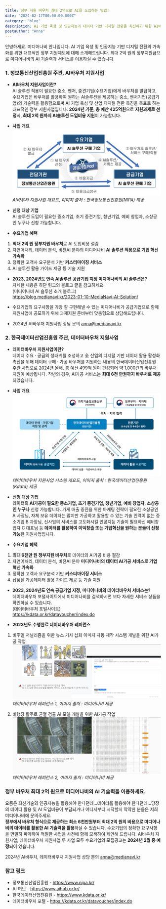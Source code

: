 ```yaml
---
title: 정부 지원 바우처 최대 2억으로 AI를 도입하는 방법!
date: "2024-02-17T00:00:00.000Z"
category: "blog"
description: AI 기업 육성 및 인공지능과 데이터 기반 디지털 전환을 촉진하기 위한 AI바우처와 데이터바우처 지원제도에 대해 설명합니다.
postauthor: "Anna"
---     
```


안녕하세요. 미디어나비 안나입니다. AI 기업 육성 및 인공지능 기반 디지털 전환의 가속화를 위한 대표적인 정부 지원제도에 대해 소개해드립니다. 최대 2억 원의 정부지원금으로 미디어나비의 AI 기술력과 서비스를 이용하실 수 있습니다.  

### **1. 정보통신산업진흥원 주관, AI바우처 지원사업**    

* **AI바우처 지원사업이란?**  
AI 솔루션 적용이 필요한 중소, 벤처, 중견기업(수요기업)에게 바우처를 발급하고, 수요기업은 바우처를 활용하여 원하는 AI솔루션을 제공하는 중소, 벤처기업(공급기업)의 기술력을 활용함으로써 AI 기업 육성 및 산업 디지털 전환 촉진을 목표로 하는 대표적인 정부 지원사업입니다. **2024년 기준, 총 예산 425억원**으로 **지원과제로 선정시, 최대 2억 원까지 AI솔루션 도입비용 지원**이 가능합니다.  


* **사업 개요**  
![AI바우처 지원사업 개요도, 이미지 출처 : 한국정보통신진흥원(NIPA) 제공](./image01.jpg)  
 *AI바우처 지원사업 개요도, 이미지 출처 : 한국정보통신진흥원(NIPA) 제공*  


* **신청 대상 기업**  
 AI 솔루션 도입이 필요한 중소기업, 초기 중견기업, 청년기업, 예비 창업자, 소상공인 누구나 신청 가능합니다.  

* **수요기업 혜택**  
1) **최대 2억 원 정부지원 바우처**로 AI 도입비용 절감 
2) 자연어처리, 데이터 분석, 비전AI 분야의 미디어나비 **AI 솔루션 적용으로 기업 혁신 가속화**
3) 정확한 고객사 요구분석 기반 **커스터마이징 서비스** 
4) AI 솔루션 활용 가이드 제공 등 기술 지원  

* **2023, 2024년도 연속 AI솔루션 공급기업 지정 미디어나비의 AI 솔루션은?**  
자세한  내용은 하단 링크의 블로그 글을 참고하세요.  
(미디어나비 AI 솔루션 소개 블로그)  
https://blog.medianavi.kr/2023-01-10-MediaNavi-AI-Solution/  

* 수요기업의 요구사항을 가장 잘 구현해낼 수 있는 미디어나비가 공급기업으로 함께 지원사업에 공모하기 위해 과제지원 준비부터 맞춤형으로 상담해드립니다.  

* 2024년 AI바우처 지원사업 상담 문의 anna@medianavi.kr   

### **2. 한국데이터산업진흥원 주관, 데이터바우처 지원사업**  

* **데이터바우처 지원사업이란?**  
데이터 수요 · 공급의 생태계를 조성하고 全 산업의 디지털 기반 데이터 활용 활성화 촉진을 위해 데이터 구매 · 가공 바우처를 지원하는 내용의 한국데이터산업진흥원 주관 사업으로 2024년 올해, 총 예산 499억 원이 편성되어 약 1,000건의 바우처 지원이 예상됩니다. 작년의 경우, AI가공 서비스는 **최대 6천 만원까지 바우처로 제공**되었습니다.  

* **사업 개요**  
    ![데이터바우처 지원사업 시스템 개요도, 이미지 출처 : 한국데이터산업진흥원(Kdata) 제공](./image02.jpg)  
    *데이터바우처 지원사업 시스템 개요도, 이미지 출처 : 한국데이터산업진흥원(Kdata) 제공*  

* **신청 대상 기업**  
 **데이터의 AI가공이 필요한 중소기업, 초기 중견기업, 청년기업, 예비 창업자, 소상공인 누구나** 신청 가능합니다. 가게 매출 증진을 위한 마케팅 전략이 필요한 소상공인 A 사장님, 자체 보유 데이터는 많지만 가공하고 활용할 수 있는 기술 인력이 없는 중소기업 B 과장님, 신사업의 서비스를 고도화시킬 인공지능 기술이 필요하신 예비창업자 C 대표님 등 **데이터를 활용하여 이익창출 또는 기업혁신을 원하는 분들이 신청 가능**한 지원사업입니다.  

 * **수요기업 혜택**
1) **최대 6천만 원 정부지원 바우처**로 데이터의 AI가공 비용 절감 
2) 자연어처리, 데이터 분석, 비전AI 분야 **미디어나비의 데이터 AI가공 서비스로 기업 혁신 가속화**
3) 정확한 고객사 요구분석 기반 **커스터마이징 서비스** 
4) 납품된 가공데이터 활용 가이드 제공 등 기술 지원  

* **2023, 2024년도 연속 공급기업 지정, 미디어나비의 데이터바우처 서비스는?**  
데이터바우처 포털사이트에서 미디어나비를 검색하시면 보다 자세한 서비스 상품을 확인하실 수 있습니다.  
(데이터바우처 포털사이트)  
https://kdata.or.kr/datavoucher/index.do  

* **2023년도 수행완료 데이터바우처 레퍼런스**  
1. 비주얼 저널리즘을 위한 뉴스 기사 삽화 이미지 자동 제작 시스템 개발을 위한 AI가공 작업
 ![데이터바우처 레퍼런스 1, 이미지 출처 : 미디어나비 제공](./image03.jpg)  
    *데이터바우처 레퍼런스 1, 이미지 출처 : 미디어나비 제공*  

2. 비행장 활주로 균열 검출 AI 모델 개발을 위한 AI가공 작업  
![데이터바우처 레퍼런스 2, 이미지 출처 : 미디어나비 제공](./image04.jpg)  
    *데이터바우처 레퍼런스 2, 이미지 출처 : 미디어나비 제공*  


### **정부 바우처 최대 2억 원으로 미디어나비의 AI 기술력을 이용하세요.**
요즘은 최신기술의 인공지능을 활용해야 한다던데…데이터를 활용해야 한다던데…당장의 데이터 활용 및 AI 도입비용이 부담되거나 어디서부터 시작할지 막막한 분들은 저희 미디어나비에 문의주세요.  
**정부에서 바우처 형식으로 제공하는 최소 6천만원부터 최대 2억 원의 비용으로 미디어나비의 데이터를 활용한 AI 기술력을 활용**하실 수 있습니다. 수요기업의 정확한 요구사항을 면밀히 파악하여 적절한 사업을 사전에 함께 모색하여 제안해 드립니다. AI바우처 지원사업, 데이터바우처 지원사업 두 사업 모두 수요기업의 모집공고는 **2024년 2월 중 예정**되어 있습니다.  

2024년 AI바우처, 데이터바우처 지원사업 상담 문의 anna@medianavi.kr  

### **참고 링크**  

- 정보통신산업진흥원 - https://www.nipa.kr/
- AI 허브 - https://www.aihub.or.kr/ 
- 한국데이터산업진흥원 - https://www.kdata.or.kr/ 
- 데이터바우처 포털 - https://kdata.or.kr/datavoucher/index.do 